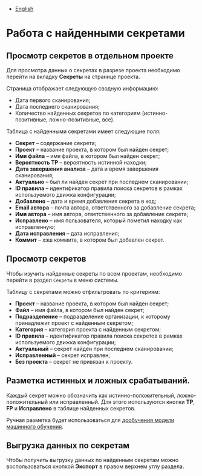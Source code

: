 - [English](../../secrets/secrets-findings.en/)

# Работа с найденными секретами

## Просмотр секретов в отдельном проекте

Для просмотра данных о секретах в разрезе проекта необходимо перейти на вкладку **Секреты** на странице проекта.

Страница отображает следующую сводную информацию:

- Дата первого сканирования;
- Дата последнего сканирования;
- Количество найденных секретов по категориям (истинно-позитивные, ложно-позитивные, все).

Таблица с найденными секретами имеет следующие поля:

- **Секрет** – содержание секрета;
- **Проект** – название проекта, в котором был найден секрет;
- **Имя файла** – имя файла, в котором был найден секрет;
- **Вероятность TP** – вероятность истинной находки;
- **Дата завершения анализа** – дата и время завершения сканирования;
- **Актуально** – был ли найден секрет при последнем сканировании;
- **ID правила** – идентификатор правила поиска секретов в рамках используемого движка конфигурации;
- **Добавлено** – дата и время добавления секрета в код;
- **Email автора** – почта автора, ответственного за добавление секрета;
- **Имя автора** – имя автора, ответственного за добавление секрета;
- **Исправлено** – имя пользователя, который пометил находку как исправленную;
- **Дата исправления** – дата исправления;
- **Коммит** – хэш коммита, в котором был добавлен секрет.

## Просмотр секретов

Чтобы изучить найденные секреты по всем проектам, необходимо перейти в раздел `Секреты` в меню системы.

Таблицу с секретами можно отфильтровать по критериям:

- **Проект** – название проекта, в котором был найден секрет;
- **Файл** – имя файла, в котором был найден секрет;
- **Подразделение** – подразделение организации, к которому принадлежит проект с найденным секретом;
- **Категория** – категория проекта с найденным секретом;
- **ID правила** – идентификатор правила поиска секретов в рамках используемого движка конфигурации;
- **Актуальный** – секрет найден при последнем сканировании;
- **Исправленный** – секрет исправлен;
- **Без проекта** – секрет не привязан к проекту.

## Разметка истинных и ложных срабатываний.

Каждый секрет можно обозначить как истинно-положительный, ложно-положительный или исправленный. Для этого используются кнопки **TP**, **FP** и **Исправлено** в таблице найденных секретов.

Ручная разметка будет использоваться для [дообучения модели машинного обучения](/secrets/secrets-model).

## Выгрузка данных по секретам

Чтобы получить выгрузку данных по найденным секретам можно воспользоваться кнопкой **Экспорт** в правом верхнем углу раздела.

